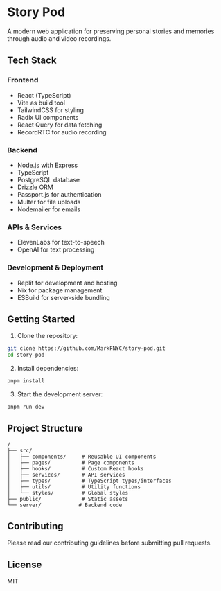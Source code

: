 # Story Pod

A modern web application for preserving personal stories and memories through audio and video recordings.

## Tech Stack

### Frontend
- React (TypeScript)
- Vite as build tool
- TailwindCSS for styling
- Radix UI components
- React Query for data fetching
- RecordRTC for audio recording

### Backend
- Node.js with Express
- TypeScript
- PostgreSQL database
- Drizzle ORM
- Passport.js for authentication
- Multer for file uploads
- Nodemailer for emails

### APIs & Services
- ElevenLabs for text-to-speech
- OpenAI for text processing

### Development & Deployment
- Replit for development and hosting
- Nix for package management
- ESBuild for server-side bundling

## Getting Started

1. Clone the repository:
```bash
git clone https://github.com/MarkFNYC/story-pod.git
cd story-pod
```

2. Install dependencies:
```bash
pnpm install
```

3. Start the development server:
```bash
pnpm run dev
```

## Project Structure

```
/
├── src/
│   ├── components/     # Reusable UI components
│   ├── pages/          # Page components
│   ├── hooks/          # Custom React hooks
│   ├── services/       # API services
│   ├── types/          # TypeScript types/interfaces
│   ├── utils/          # Utility functions
│   └── styles/         # Global styles
├── public/             # Static assets
└── server/            # Backend code
```

## Contributing

Please read our contributing guidelines before submitting pull requests.

## License

MIT